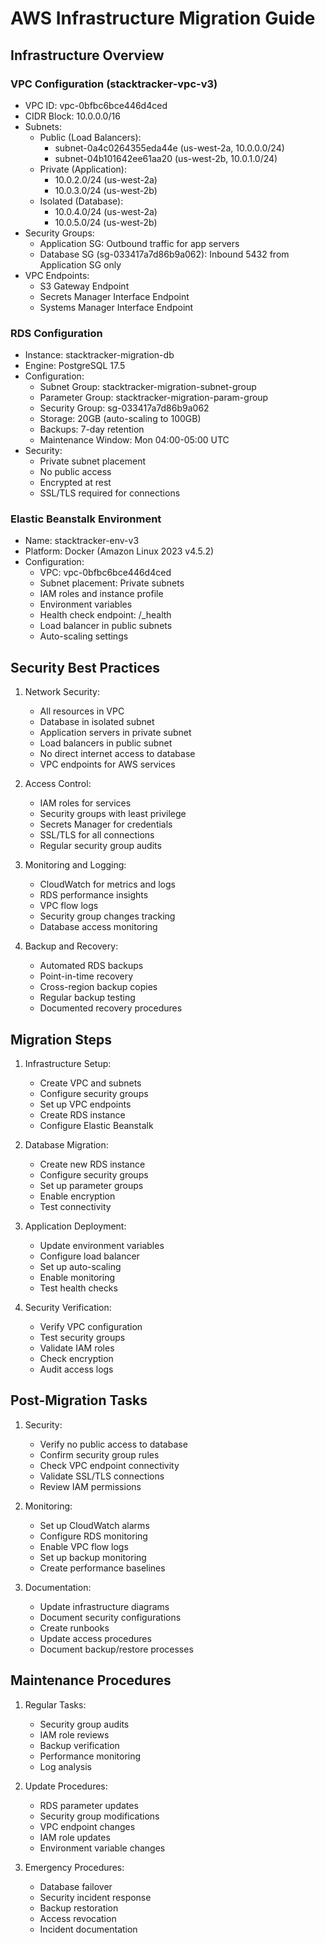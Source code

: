 # AWS Infrastructure Migration Guide

## Infrastructure Overview

### VPC Configuration (stacktracker-vpc-v3)
- VPC ID: vpc-0bfbc6bce446d4ced
- CIDR Block: 10.0.0.0/16
- Subnets:
  - Public (Load Balancers):
    - subnet-0a4c0264355eda44e (us-west-2a, 10.0.0.0/24)
    - subnet-04b101642ee61aa20 (us-west-2b, 10.0.1.0/24)
  - Private (Application):
    - 10.0.2.0/24 (us-west-2a)
    - 10.0.3.0/24 (us-west-2b)
  - Isolated (Database):
    - 10.0.4.0/24 (us-west-2a)
    - 10.0.5.0/24 (us-west-2b)
- Security Groups:
  - Application SG: Outbound traffic for app servers
  - Database SG (sg-033417a7d86b9a062): Inbound 5432 from Application SG only
- VPC Endpoints:
  - S3 Gateway Endpoint
  - Secrets Manager Interface Endpoint
  - Systems Manager Interface Endpoint

### RDS Configuration
- Instance: stacktracker-migration-db
- Engine: PostgreSQL 17.5
- Configuration:
  - Subnet Group: stacktracker-migration-subnet-group
  - Parameter Group: stacktracker-migration-param-group
  - Security Group: sg-033417a7d86b9a062
  - Storage: 20GB (auto-scaling to 100GB)
  - Backups: 7-day retention
  - Maintenance Window: Mon 04:00-05:00 UTC
- Security:
  - Private subnet placement
  - No public access
  - Encrypted at rest
  - SSL/TLS required for connections

### Elastic Beanstalk Environment
- Name: stacktracker-env-v3
- Platform: Docker (Amazon Linux 2023 v4.5.2)
- Configuration:
  - VPC: vpc-0bfbc6bce446d4ced
  - Subnet placement: Private subnets
  - IAM roles and instance profile
  - Environment variables
  - Health check endpoint: /_health
  - Load balancer in public subnets
  - Auto-scaling settings

## Security Best Practices
1. Network Security:
   - All resources in VPC
   - Database in isolated subnet
   - Application servers in private subnet
   - Load balancers in public subnet
   - No direct internet access to database
   - VPC endpoints for AWS services

2. Access Control:
   - IAM roles for services
   - Security groups with least privilege
   - Secrets Manager for credentials
   - SSL/TLS for all connections
   - Regular security group audits

3. Monitoring and Logging:
   - CloudWatch for metrics and logs
   - RDS performance insights
   - VPC flow logs
   - Security group changes tracking
   - Database access monitoring

4. Backup and Recovery:
   - Automated RDS backups
   - Point-in-time recovery
   - Cross-region backup copies
   - Regular backup testing
   - Documented recovery procedures

## Migration Steps
1. Infrastructure Setup:
   - Create VPC and subnets
   - Configure security groups
   - Set up VPC endpoints
   - Create RDS instance
   - Configure Elastic Beanstalk

2. Database Migration:
   - Create new RDS instance
   - Configure security groups
   - Set up parameter groups
   - Enable encryption
   - Test connectivity

3. Application Deployment:
   - Update environment variables
   - Configure load balancer
   - Set up auto-scaling
   - Enable monitoring
   - Test health checks

4. Security Verification:
   - Verify VPC configuration
   - Test security groups
   - Validate IAM roles
   - Check encryption
   - Audit access logs

## Post-Migration Tasks
1. Security:
   - Verify no public access to database
   - Confirm security group rules
   - Check VPC endpoint connectivity
   - Validate SSL/TLS connections
   - Review IAM permissions

2. Monitoring:
   - Set up CloudWatch alarms
   - Configure RDS monitoring
   - Enable VPC flow logs
   - Set up backup monitoring
   - Create performance baselines

3. Documentation:
   - Update infrastructure diagrams
   - Document security configurations
   - Create runbooks
   - Update access procedures
   - Document backup/restore processes

## Maintenance Procedures
1. Regular Tasks:
   - Security group audits
   - IAM role reviews
   - Backup verification
   - Performance monitoring
   - Log analysis

2. Update Procedures:
   - RDS parameter updates
   - Security group modifications
   - VPC endpoint changes
   - IAM role updates
   - Environment variable changes

3. Emergency Procedures:
   - Database failover
   - Security incident response
   - Backup restoration
   - Access revocation
   - Incident documentation 
